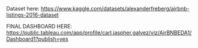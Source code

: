 Dataset here: https://www.kaggle.com/datasets/alexanderfreberg/airbnb-listings-2016-dataset

FINAL DASHBOARD HERE: https://public.tableau.com/app/profile/carl.jaspher.galvez/viz/AirBNBEDA1/Dashboard1?publish=yes
